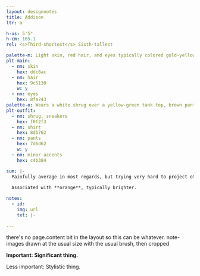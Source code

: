 ```yaml
---
layout: designnotes
title: Addison
ltr: a

h-us: 5'5"
h-cm: 165.1
rel: <s>Third-shortest</s> Sixth-tallest

palette-m: Light skin, red hair, and eyes typically colored gold-yellow, hair, and eyes are all dark brown. Hair is straight and chin-length, clipped partially back with some volume on the sides.
plt-main:
  - nm: skin
    hex: ddc6ac
  - nm: hair
    hex: 9c5130
    w: y
  - nm: eyes
    hex: 8fa243
palette-o: Wears a white shrug over a yellow-green tank top, brown pants, and white sneakers.
plt-outfit:
  - nm: shrug, sneakers
    hex: f0f2f3
  - nm: shirt
    hex: 8db762
  - nm: pants
    hex: 7d6d62
    w: y
  - nm: minor accents
    hex: c4b384

sum: |-
  Painfully average in most regards, but trying very hard to project otherwise. Later swaps some passive whites in her outit with darker leather, which she thinks makes her look pretty cool, and picks up a pendant necklace while she's at it.
  
  Associated with **orange**, typically brighter.

notes:
  - id: 
    img: url
    txt: |-
      
---
```

there's no page.content bit in the layout so this can be whatever. note-images drawn at the usual size with the usual brush, then cropped

**<span class='x'>Important: </span>Significant thing.**

<span class='ni'><span class='x'>Less important: </span>Stylistic thing.</span>